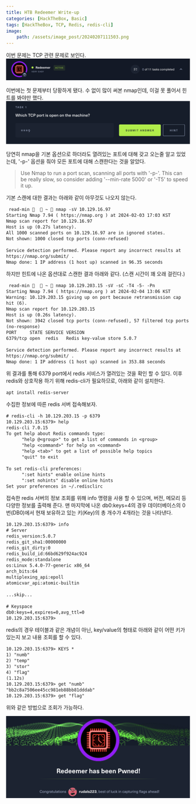 ```yaml
---
title: HTB Redeemer Write-up
categories: [HackTheBox, Basic]
tags: [HackTheBox, TCP, Redis, redis-cli]
image:
    path: /assets/image_post/20240207111503.png
---
```

이번 문제는 TCP 관련 문제로 보인다.
![](../assets/image_post/20240203170310.png)

이번에는 첫 문제부터 당황하게 됐다. 수 없이 많이 써본 nmap인데, 이걸 못 풀어서 힌트를 봐야만 했다.
![](../assets/image_post/20240203171136.png)

당연히 nmap을 기본 옵션으로 하더라도 열려있는 포트에 대해 갖고 오는줄 알고 있었는데, '-p-' 옵션을 줘야 모든 포트에 대해 스캔한다는 것을 알았다.

> Use Nmap to run a port scan, scanning all ports with '-p-'. This can be really slow, so consider adding '--min-rate 5000' or '-T5' to speed it up.

기본 스캔에 대한 결과는 아래와 같이 아무것도 나오지 않는다.
``` shell
 read-min 🍻   ~  nmap -sV 10.129.16.97
Starting Nmap 7.94 ( https://nmap.org ) at 2024-02-03 17:03 KST
Nmap scan report for 10.129.16.97
Host is up (0.27s latency).
All 1000 scanned ports on 10.129.16.97 are in ignored states.
Not shown: 1000 closed tcp ports (conn-refused)

Service detection performed. Please report any incorrect results at https://nmap.org/submit/ .
Nmap done: 1 IP address (1 host up) scanned in 96.35 seconds
```

하지만 힌트에 나온 옵션대로 스캔한 결과 아래와 같다. (스캔 시간이 꽤 오래 걸린다.)
``` shell
 read-min 🐸   ~  nmap 10.129.203.15 -sV -sC -T4 -5- -Pn
Starting Nmap 7.94 ( https://nmap.org ) at 2024-02-04 13:06 KST
Warning: 10.129.203.15 giving up on port because retransmission cap hit (6).
Nmap scan report for 10.129.203.15
Host is up (0.26s latency).
Not shown: 3942 closed tcp ports (conn-refused), 57 filtered tcp ports (no-response)
PORT     STATE SERVICE VERSION
6379/tcp open  redis   Redis key-value store 5.0.7

Service detection performed. Please report any incorrect results at https://nmap.org/submit/ .
Nmap done: 1 IP address (1 host up) scanned in 353.88 seconds
```

위 결과를 통해 6379 port에서 redis 서비스가 열려있는 것을 확인 할 수 있다. 이후 redis와 상호작용 하기 위해 redis-cli가 필요하므로, 아래와 같이 설치한다.

``` shell
apt install redis-server
```

수집한 정보에 따른 redis 서버 접속해보자.

``` shell
# redis-cli -h 10.129.203.15 -p 6379
10.129.203.15:6379> help
redis-cli 7.0.15
To get help about Redis commands type:
      "help @<group>" to get a list of commands in <group>
      "help <command>" for help on <command>
      "help <tab>" to get a list of possible help topics
      "quit" to exit

To set redis-cli preferences:
      ":set hints" enable online hints
      ":set nohints" disable online hints
Set your preferences in ~/.redisclirc
```

접속한 redis 서버의 정보 조회를 위해 info 명령을 사용 할 수 있으며, 버전, 메모리 등 다양한 정보를 출력해 준다. 맨 마지막에 나온 db0:keys=4의 경우 데이터베이스의 0번(DB0)에서 현재 보유하고 있는 키(Key)의 총 개수가 4개라는 것을 나타낸다.
``` shell
10.129.203.15:6379> info
# Server
redis_version:5.0.7
redis_git_sha1:00000000
redis_git_dirty:0
redis_build_id:66bd629f924ac924
redis_mode:standalone
os:Linux 5.4.0-77-generic x86_64
arch_bits:64
multiplexing_api:epoll
atomicvar_api:atomic-builtin

...skip...

# Keyspace
db0:keys=4,expires=0,avg_ttl=0
10.129.203.15:6379>
```

redis의 경우 테이블과 같은 개념이 아닌, key/value의 형태로 아래와 같이 어떤 키가 있는지 보고 내용 조회를 할 수 있다.
``` shell
10.129.203.15:6379> KEYS *
1) "numb"
2) "temp"
3) "stor"
4) "flag"
(1.12s)
10.129.203.15:6379> get "numb"
"bb2c8a7506ee45cc981eb88bb81dddab"
10.129.203.15:6379> get "flag"
```
위와 같은 방법으로 조회가 가능하다.

![](../assets/image_post/20240204133836.png)